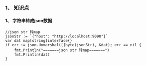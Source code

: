 ### 1、 知识点
#### 1、 字符串转成json数据
```golang
//json str 转map
jsonStr := `{"host": "http://localhost:9090"}`
var dat map[string]interface{}
if err := json.Unmarshal([]byte(jsonStr), &dat); err == nil {
    fmt.Println("=======json str 转map=======")
    fmt.Println(dat)
}
```
